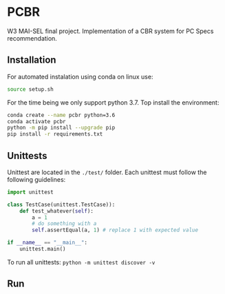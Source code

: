 # PCBR

W3 MAI-SEL final project. Implementation of a CBR system for PC Specs recommendation.

## Installation

For automated instalation using conda on linux use:

```bash
source setup.sh
```

For the time being we only support python 3.7. Top install the environment:

```bash
conda create --name pcbr python=3.6
conda activate pcbr
python -m pip install --upgrade pip
pip install -r requirements.txt
```

## Unittests

Unittest are located in the `./test/` folder. Each unittest must follow the following guidelines:

```python
import unittest

class TestCase(unittest.TestCase)):
    def test_whatever(self):
        a = 1
        # do something with a
        self.assertEqual(a, 1) # replace 1 with expected value

if __name__ == "__main__":
    unittest.main()
```

To run all unittests: `python -m unittest discover -v`

## Run
